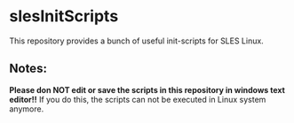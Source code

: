 # slesInitScripts
This repository provides a bunch of useful init-scripts for SLES Linux.

## Notes:
**Please don NOT edit or save the scripts in this repository in windows text editor!!**
If you do this, the scripts can not be executed in Linux system anymore.
